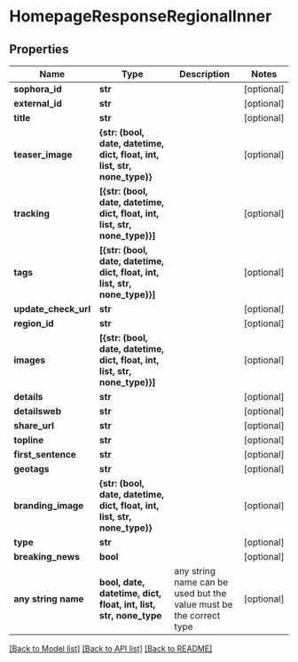 # HomepageResponseRegionalInner


## Properties
Name | Type | Description | Notes
------------ | ------------- | ------------- | -------------
**sophora_id** | **str** |  | [optional] 
**external_id** | **str** |  | [optional] 
**title** | **str** |  | [optional] 
**teaser_image** | **{str: (bool, date, datetime, dict, float, int, list, str, none_type)}** |  | [optional] 
**tracking** | **[{str: (bool, date, datetime, dict, float, int, list, str, none_type)}]** |  | [optional] 
**tags** | **[{str: (bool, date, datetime, dict, float, int, list, str, none_type)}]** |  | [optional] 
**update_check_url** | **str** |  | [optional] 
**region_id** | **str** |  | [optional] 
**images** | **[{str: (bool, date, datetime, dict, float, int, list, str, none_type)}]** |  | [optional] 
**details** | **str** |  | [optional] 
**detailsweb** | **str** |  | [optional] 
**share_url** | **str** |  | [optional] 
**topline** | **str** |  | [optional] 
**first_sentence** | **str** |  | [optional] 
**geotags** | **str** |  | [optional] 
**branding_image** | **{str: (bool, date, datetime, dict, float, int, list, str, none_type)}** |  | [optional] 
**type** | **str** |  | [optional] 
**breaking_news** | **bool** |  | [optional] 
**any string name** | **bool, date, datetime, dict, float, int, list, str, none_type** | any string name can be used but the value must be the correct type | [optional]

[[Back to Model list]](../README.md#documentation-for-models) [[Back to API list]](../README.md#documentation-for-api-endpoints) [[Back to README]](../README.md)


